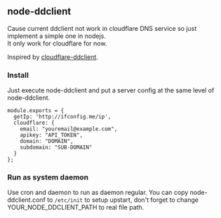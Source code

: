 ## node-ddclient

Cause current ddclient not work in cloudflare DNS service so just implement a simple one in nodejs.   
It only work for cloudflare for now.

Inspired by [cloudflare-ddclient](https://github.com/vedarthk/cloudflare-ddclient).

### Install

Just execute node-ddclient and put a server config at the same level of node-ddclient.

```
module.exports = {
  getIp: 'http://ifconfig.me/ip',
  cloudflare: {
    email: "youremail@example.com",
    apikey: "API_TOKEN",
    domain: "DOMAIN",
    subdomain: "SUB-DOMAIN"
  }
};
```

### Run as system daemon

Use cron and daemon to run as daemon regular. You can copy node-ddclient.conf to `/etc/init` to setup upstart, don't forget to change YOUR_NODE_DDCLIENT_PATH to real file path.
